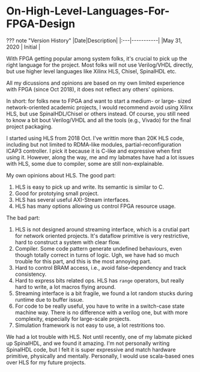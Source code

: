 # On-High-Level-Languages-For-FPGA-Design

??? note "Version History"
	|Date|Description|
	|:---|-----------|
	|May 31, 2020 | Initial |

With FPGA getting popular among system folks, it's crucial to pick up
the right language for the project. Most folks will not use Verilog/VHDL directly,
but use higher level languages like Xilinx HLS, Chisel, SpinalHDL etc.

All my dicussions and opinions are based on my own limited experience with FPGA (since Oct 2018),
it does not reflect any others' opinions.

In short:
for folks new to FPGA and want to start a medium- or large- sized network-oriented academic projects,
I would recommend avoid using Xilinx HLS, but use SpinalHDL/Chisel or others instead.
Of course, you still need to know a bit bout Verilog/VHDL and all the tools (e.g., Vivado)
for the final project packaging.

I started using HLS from 2018 Oct. I've writtin more than 20K HLS code,
including but not limited to RDMA-like modules, partial-reconfiguration ICAP3 controller.
I pick it because it is C-like and expressive when first using it.
However, along the way, me and my labmates have had a lot issues with HLS, some due to
compiler, some are still non-explainable.

My own opinions about HLS.
The good part:

1. HLS is easy to pick up and write. Its semantic is similar to C.
2. Good for prototying small project.
3. HLS has several useful AXI-Stream interfaces.
4. HLS has many options allowing us control FPGA resource usage.

The bad part:

1. HLS is not designed around streaming interface, which is a crutial
   part for network oriented projects. It's dataflow primitive is very restrictive,
   hard to construct a system with clear flow.
2. Compiler. Some code pattern generate undefined behaviours, even though totally
   correct in turns of logic. Ugh, we have had so much trouble for this part,
   and this is the most annoying part.
3. Hard to control BRAM access, i.e., avoid false-dependency and track consistency.
4. Hard to express bits related ops. HLS has `range` operators, but really hard to write,
   a lot macros flying around.
5. Streaming interface is a bit fragile, we found a lot random stucks during runtime
   due to buffer issue.
6. For code to be really useful, you have to write in a switch-case state machine way.
   There is no difference with a verilog one, but with more complexity, especially
   for large-scale projects.
7. Simulation framework is not easy to use, a lot restritions too.

We had a lot trouble with HLS. Not until recently, one of my labmate picked up SpinalHDL,
and we found it amazing. I'm not personally writing SpinalHDL code, but I felt it is
super expressive and match hardware primitive, physically and mentally.
Personally, I would use scala-based ones over HLS for my future projects.
